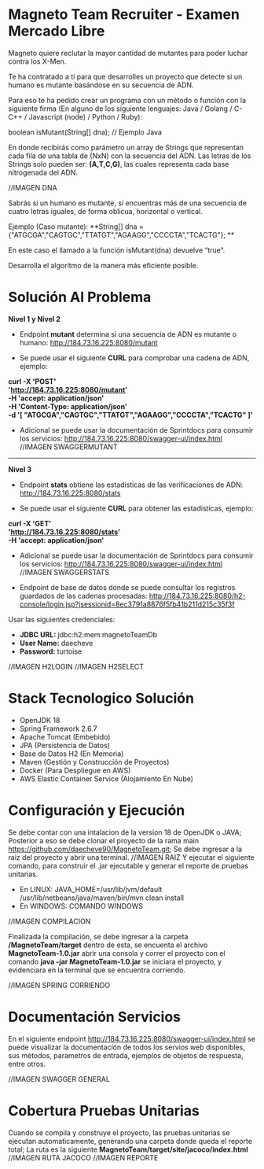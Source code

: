# Magneto Team Recruiter - Examen Mercado Libre

Magneto quiere reclutar la mayor cantidad de mutantes para poder luchar contra los X-Men.

Te ha contratado a ti para que desarrolles un proyecto que detecte si un humano es mutante basándose en su secuencia de ADN.

Para eso te ha pedido crear un programa con un método o función con la siguiente firma (En alguno de los siguiente lenguajes: Java / Golang / C-C++ / Javascript (node) / Python / Ruby):

boolean isMutant(String[] dna); // Ejemplo Java

En donde recibirás como parámetro un array de Strings que representan cada fila de una tabla de (NxN) con la secuencia del ADN. Las letras de los Strings solo pueden ser: **(A,T,C,G)**, las cuales representa cada base nitrogenada del ADN.

//IMAGEN DNA

Sabrás si un humano es mutante, si encuentras más de una secuencia de cuatro letras iguales, de forma oblicua, horizontal o vertical.

Ejemplo (Caso mutante): **String[] dna = {"ATGCGA","CAGTGC","TTATGT","AGAAGG","CCCCTA","TCACTG"}; **

En este caso el llamado a la función isMutant(dna) devuelve “true”.

Desarrolla el algoritmo de la manera más eficiente posible.

# Solución Al Problema

**Nivel 1 y Nivel 2**

- Endpoint **mutant** determina si una secuencia de ADN es mutante o humano: http://184.73.16.225:8080/mutant

- Se puede usar el siguiente **CURL** para comprobar una cadena de ADN, ejemplo: 

**curl -X 'POST' \
  'http://184.73.16.225:8080/mutant' \
  -H 'accept: application/json' \
  -H 'Content-Type: application/json' \
  -d '[
  "ATGCGA","CAGTGC","TTATGT","AGAAGG","CCCCTA","TCACTG"
]'**

- Adicional se puede usar la documentación de Sprintdocs para consumir los servicios: http://184.73.16.225:8080/swagger-ui/index.html
//IMAGEN SWAGGERMUTANT

---

**Nivel 3**

- Endpoint **stats** obtiene las estadisticas de las verificaciones de ADN: http://184.73.16.225:8080/stats

- Se puede usar el siguiente **CURL** para obtener las estadisticas, ejemplo:

**curl -X 'GET' \
  'http://184.73.16.225:8080/stats' \
  -H 'accept: application/json'**

- Adicional se puede usar la documentación de Sprintdocs para consumir los servicios: http://184.73.16.225:8080/swagger-ui/index.html
//IMAGEN SWAGGERSTATS

- Endpoint de base de datos donde se puede consultar los registros guardados de las cadenas procesadas: http://184.73.16.225:8080/h2-console/login.jsp?jsessionid=8ec3791a8876f5fb41b211d215c35f3f

Usar las siguientes credenciales:
- **JDBC URL:** jdbc:h2:mem:magnetoTeamDb
- **User Name:** daecheve
- **Password:** turtoise

//IMAGEN H2LOGIN
//IMAGEN H2SELECT

# Stack Tecnologico Solución
- OpenJDK 18
- Spring Framework 2.6.7
- Apache Tomcat (Embebido)
- JPA (Persistencia de Datos)
- Base de Datos H2 (En Memoria)
- Maven (Gestión y Construcción de Proyectos)
- Docker (Para Despliegue en AWS)
- AWS Elastic Container Service (Alojamiento En Nube)

# Configuración y Ejecución
Se debe contar con una intalacion de la version 18 de OpenJDK o JAVA; Posterior a eso se debe clonar el proyecto de la rama main https://github.com/daecheve90/MagnetoTeam.git; Se debe ingresar a la raiz del proyecto y abrir una terminal.
//IMAGEN RAIZ
Y ejecutar el siguiente comando, para construir el .jar ejecutable y generar el reporte de pruebas unitarias.
- En LINUX: JAVA_HOME=/usr/lib/jvm/default /usr/lib/netbeans/java/maven/bin/mvn clean install
- En WINDOWS: COMANDO WINDOWS

//IMAGEN COMPILACION

Finalizada la compilación, se debe ingresar a la carpeta **/MagnetoTeam/target** dentro de esta, se encuenta el archivo **MagnetoTeam-1.0.jar** abrir una consola y correr el proyecto con el comando **java -jar MagnetoTeam-1.0.jar** se iniciara el proyecto, y evidenciara en la terminal que se encuentra corriendo.

//IMAGEN SPRING CORRIENDO

# Documentación Servicios
En el siguiente endpoint http://184.73.16.225:8080/swagger-ui/index.html se puede visualizar la documentación de todos los servios web disponibles, sus métodos, parametros de entrada, ejemplos de objetos de respuesta, entre otros.

//IMAGEN SWAGGER GENERAL

# Cobertura Pruebas Unitarias
Cuando se compila y construye el proyecto, las pruebas unitarias se ejecutan automaticamente, generando una carpeta donde queda el reporte total; La ruta es la siguiente **MagnetoTeam/target/site/jacoco/index.html**
//IMAGEN RUTA JACOCO
//IMAGEN REPORTE
